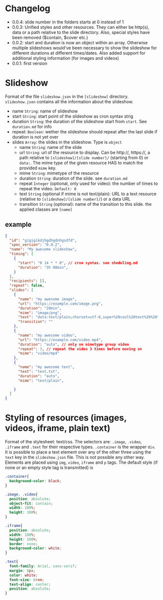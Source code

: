 # Changelog
- 0.0.4: slide number in the folders starts at 0 instead of 1
- 0.0.3: Unified styles and other resources. They can either be http(s), data or a path relative to the slide directory. Also, special styles have been removed ($contain, $cover etc.)
- 0.0.2: start and duration is now an object within an array. Otherwise multiple slideshows would've been necessary to show the slideshow for different durations at different times/dates. Also added support for additional styling information (for images and videos)
- 0.0.1: first version

# Slideshow
Format of the file `slideshow.json` in the `[slideshow]` directory. `slideshow.json` contains all the information about the slideshow.
- name `String`: name of slideshow
- start `String`: start point of the slideshow as cron syntax strig
- duration `String`: the duration of the slideshow start from `start`. See `duration.md` for info
- repeat: `Boolean`: wether the slideshow should repeat after the last slide if duration is not yet over
- slides `Array`: the slides in the slideshow. Type is `object`
  - name `String`: name of the slide
  - url `String`: url of the resource to display. Can be http://, https://, a path relative to `[slideshow]/[slide number]/` (starting from 0) or `data:`. The mime type of the given resource HAS to match the provided `mime` key.
  - mime `String`: mimetype of the resource
  - duration `String`: duration of the slide. see `duration.md`
  - repeat `Integer` (optional, only used for video): the number of times to repeat the video. `Default: 0`
  - text `String` (optional if mime is not text/plain): URL to a text resource (relative to `[slideshow]/[slide number]/`) or a data URL
  - transition `String` (optional): name of the transition to this slide. the applied classes are `[name]`

## example
```json
{
  "id": "gigigikdjhgdhgdnhgsdfd",
  "spec_version": "0.0.2",
  "name": "My awesome slideshow",
  "timing": [
    {
      "start": "0 14 * * 0", // cron syntax. see sheduling.md
      "duration": "3h 00min",
    }
  ],
  "recipients": [],
  "repeat": false,
  "slides": [
    {
      "name": "my awesome image",
      "url": "https://example.com/image.png",
      "duration": "20min",
      "mime": "image/png",
      "text": "data:text/plain;charset=utf-8,super%20cool%20text%20%28text%20resource%20url%20would%20work%20as%20well%29.",
      "transition": ""
    },
    {
      "name": "my awesome video",
      "url": "https://example.com/video.mp4",
      "duration": "auto", // only on mimetype group video
      "repeat": 3, // repeat the video 3 times before moving on
      "mime": "video/mp4"
    },
    {
      "name": "my awesome text",
      "text": "text.txt",
      "duration": "auto",
      "mime": "text/plain",

    }
  ]
}
```

# Styling of resources (images, videos, iframe, plain text)

Format of the stylesheet: text/css. The selectors are: `.image`, `.video`, `.iframe` and `.text` for their respective types. `.container` is the wrapper `div`. It is possible to place a text element over any of the other three using the `text` key in the `slideshow.json` file. This is not possible any other way. Elements are placed using `img`, `video`, `iframe` and `p` tags.
The default style (if none or an empty style tag is transmitted) is

```css
.container{
  background-color: black;
}

.image, .video{
  position: absolute;
  object-fit: contain;
  width: 100%;
  height: 100%;
}

.iframe{
  position: absolute;
  width: 100%;
  height: 100%;
  border: none;
  background-color: white;
}

.text{
  font-family: Arial, sans-serif;
  margin: 0px;
  color: white;
  font-size: 6rem;
  text-align: center;
  position: absolute;
}
```
